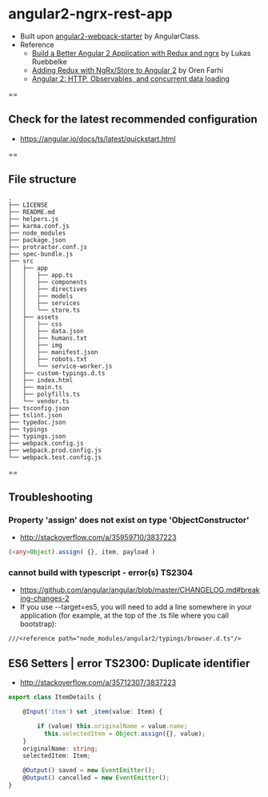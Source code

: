 # angular2-ngrx-rest-app

- Built upon [angular2-webpack-starter](https://github.com/AngularClass/angular2-webpack-starter) by AngularClass.
- Reference
    + [Build a Better Angular 2 Application with Redux and ngrx](http://onehungrymind.com/build-better-angular-2-application-redux-ngrx/)
    by Lukas Ruebbelke
    + [Adding Redux with NgRx/Store to Angular 2](http://orizens.com/wp/topics/adding-redux-with-ngrxstore-to-angular-2-part-1/) by Oren Farhi
    + [Angular 2: HTTP, Observables, and concurrent data loading](http://www.metaltoad.com/blog/angular-2-http-observables)

==

## Check for the latest recommended configuration
- https://angular.io/docs/ts/latest/quickstart.html

==

## File structure

```shell
.
├── LICENSE
├── README.md
├── helpers.js
├── karma.conf.js
├── node_modules
├── package.json
├── protractor.conf.js
├── spec-bundle.js
├── src
│   ├── app
│   │   ├── app.ts
│   │   ├── components
│   │   ├── directives
│   │   ├── models
│   │   ├── services
│   │   └── store.ts
│   ├── assets
│   │   ├── css
│   │   ├── data.json
│   │   ├── humans.txt
│   │   ├── img
│   │   ├── manifest.json
│   │   ├── robots.txt
│   │   └── service-worker.js
│   ├── custom-typings.d.ts
│   ├── index.html
│   ├── main.ts
│   ├── polyfills.ts
│   └── vendor.ts
├── tsconfig.json
├── tslint.json
├── typedoc.json
├── typings
├── typings.json
├── webpack.config.js
├── webpack.prod.config.js
└── webpack.test.config.js
```

==

## Troubleshooting

### Property 'assign' does not exist on type 'ObjectConstructor'
- http://stackoverflow.com/a/35959710/3837223

```ts
(<any>Object).assign( {}, item, payload )
```

### cannot build with typescript - error(s) TS2304
- https://github.com/angular/angular/blob/master/CHANGELOG.md#breaking-changes-2
- If you use --target=es5, you will need to add a line somewhere in your application (for example, at the top of the .ts file where you call bootstrap):

```
///<reference path="node_modules/angular2/typings/browser.d.ts"/>
```

## ES6 Setters | error TS2300: Duplicate identifier
- http://stackoverflow.com/a/35712307/3837223

```ts
export class ItemDetails {

    @Input('item') set _item(value: Item) {

        if (value) this.originalName = value.name;
          this.selectedItem = Object.assign({}, value);
    }
    originalName: string;
    selectedItem: Item;

    @Output() saved = new EventEmitter();
    @Output() cancelled = new EventEmitter();
}
```
